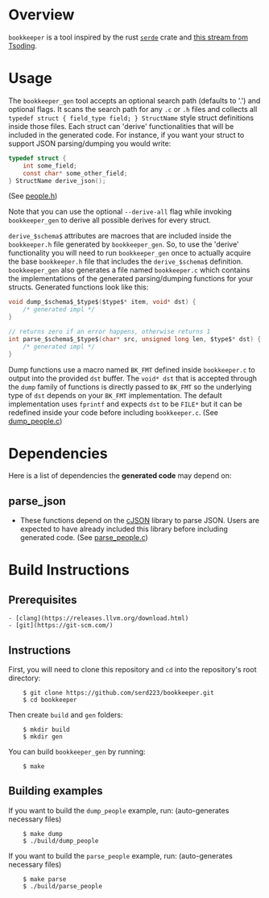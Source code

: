 # Overview
`bookkeeper` is a tool inspired by the rust [`serde`](https://serde.rs/) crate and [this stream from Tsoding](https://youtu.be/hnM6aSpWJ8c?si=7WqJW0dy8oaJtdmm).

# Usage
The `bookkeeper_gen` tool accepts an optional search path (defaults to '.') and optional flags. It scans the search path for any `.c` or `.h` files and collects all `typedef struct { field_type field; } StructName` style struct definitions inside those files. Each struct can 'derive' functionalities that will be included in the generated code. For instance, if you want your struct to support JSON parsing/dumping you would write:

```c
typedef struct {
    int some_field;
    const char* some_other_field;
} StructName derive_json();
```
(See [people.h](https://github.com/serd223/bookkeeper/blob/master/examples/people.h))

Note that you can use the optional `--derive-all` flag while invoking `bookkeeper_gen` to derive all possible derives for every struct.

`derive_$schema$` attributes are macroes that are included inside the `bookkeeper.h` file generated by `bookkeeper_gen`. So, to use the 'derive' functionality you will need to run `bookkeeper_gen` once to actually acquire the base `bookkeeper.h` file that includes the `derive_$schema$` definition. `bookkeeper_gen` also generates a file named `bookkeeper.c` which contains the implementations of the generated parsing/dumping functions for your structs. Generated functions look like this:
```c
void dump_$schema$_$type$($type$* item, void* dst) {
    /* generated impl */
}

// returns zero if an error happens, otherwise returns 1
int parse_$schema$_$type$(char* src, unsigned long len, $type$* dst) {
    /* generated impl */
}
```
Dump functions use a macro named `BK_FMT` defined inside `bookkeeper.c` to output into the provided `dst` buffer. The `void* dst` that is accepted through the `dump` family of functions is directly passed to `BK_FMT` so the underlying type of `dst` depends on your `BK_FMT` implementation. The default implementation uses `fprintf` and expects `dst` to be `FILE*` but it can be redefined inside your code before including `bookkeeper.c`.
(See [dump_people.c](https://github.com/serd223/bookkeeper/blob/master/examples/dump_people.c))

# Dependencies
Here is a list of dependencies the **generated code** may depend on:
## parse_json
 - These functions depend on the [cJSON](https://github.com/DaveGamble/cJSON) library to parse JSON. Users are expected to have already included this library before including generated code. (See [parse_people.c](https://github.com/serd223/bookkeeper/blob/master/examples/parse_people.c))

# Build Instructions
## Prerequisites
    - [clang](https://releases.llvm.org/download.html)
    - [git](https://git-scm.com/)

## Instructions
First, you will need to clone this repository and `cd` into the repository's root directory:
```console
    $ git clone https://github.com/serd223/bookkeeper.git
    $ cd bookkeeper
```

Then create `build` and `gen` folders:
```console
    $ mkdir build
    $ mkdir gen
```

You can build `bookkeeper_gen` by running:
```console
    $ make
```

## Building examples
If you want to build the `dump_people` example, run: (auto-generates necessary files)
```console
    $ make dump
    $ ./build/dump_people
```

If you want to build the `parse_people` example, run: (auto-generates necessary files)
```console
    $ make parse
    $ ./build/parse_people
```


